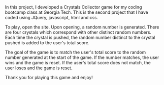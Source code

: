 In this project, I developed a Crystals Collector game for my coding bootcamp class at Georgia Tech.  This is the second project that I have coded using JQuery, javascript, html and css.  

To play, open the site.  Upon opening, a random number is generated.  There are four crystals which correspond with other distinct random numbers.  Each time the crystal is pushed, the random number distinct to the crystal pushed is added to the user's total score.  

The goal of the game is to match the user's total score to the random number generated at the start of the game.  If the number matches, the user wins and the game is reset.  If the user's total score does not match, the user loses and the game is reset.

Thank you for playing this game and enjoy!